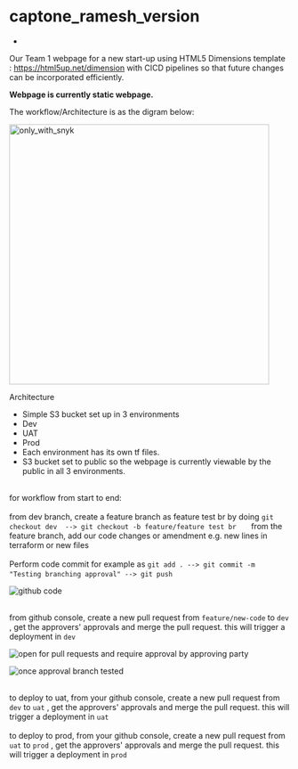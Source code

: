 # captone_ramesh_version
-
Our Team 1 webpage for a new start-up using HTML5 Dimensions template : https://html5up.net/dimension with CICD pipelines so that future changes can be incorporated efficiently.

**Webpage is currently static webpage.** 

The workflow/Architecture is as the digram below:
 
<img width="467" alt="only_with_snyk" src="https://github.com/RameshDM86/captone_ramesh_version/assets/137069406/8f4fcdca-10af-46e5-a3be-0aaa20432985">

Architecture
-	Simple S3 bucket set up in 3 environments
-	Dev 
-	UAT
-	 Prod
-	Each environment has its own tf files. 
-	S3 bucket set to public so the webpage is currently viewable by the public in all 3 environments.

<br> for workflow from start to end:</br> 
<br> from dev branch, create a feature branch as feature test br by doing `git checkout dev  --> git checkout -b feature/feature test br ` &nbsp; &nbsp;
from the feature branch, add our code changes or amendment e.g. new lines in terraform or new files </br>
<br> Perform code commit for example as `git add . --> git commit -m "Testing branching approval" --> git push` &nbsp; &nbsp; </br>

![github code ](https://github.com/RameshDM86/captone_ramesh_version/assets/137069406/a5212b47-f951-4459-800d-23a4d9e408b5)

<br>from github console, create a new pull request from `feature/new-code` to `dev`  , get the approvers' approvals and merge the pull request. this will trigger a deployment in `dev` </br>

![open for pull requests and require approval by approving party](https://github.com/RameshDM86/captone_ramesh_version/assets/137069406/b0c1c11c-d75a-409c-aec1-b1b1fa3809d4)

![once approval branch tested](https://github.com/RameshDM86/captone_ramesh_version/assets/137069406/e67d789c-a317-499a-8d71-b41144c000f1)


<br> to deploy to uat, from your github console, create a new pull request from `dev` to `uat` , get the approvers' approvals and merge the pull request. this will trigger a deployment in `uat` </br> 
<br> to deploy to prod, from your github console, create a new pull request from `uat` to `prod` , get the approvers' approvals and merge the pull request. this will trigger a deployment in `prod` </br>
